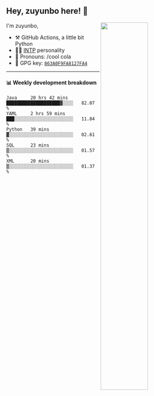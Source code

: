 

## Hey, zuyunbo here! :wave: 
[<img align="right" width="50%" src="https://github-readme-stats.vercel.app/api?username=zuyunbo&theme=dark&show_icons=true">](https://metrics.lecoq.io/ouuan?template=classic)

I'm zuyunbo,

-   :hammer_and_pick: GitHub Actions, a little bit Python
-   :man_scientist: [INTP](https://www.16personalities.com/profiles/3302586f07ca3) personality
-   :man: Pronouns: /cool cola
-   :key: GPG key: [`863A0F9FA8127FA4`](https://github.com/zuyunbo.gpg)

---

#### :bar_chart: Weekly development breakdown
<!--START_SECTION:waka-->
```text
Java     20 hrs 42 mins  ████████████████████▓░░░░   82.07 % 
YAML     2 hrs 59 mins   ███░░░░░░░░░░░░░░░░░░░░░░   11.84 % 
Python   39 mins         ▓░░░░░░░░░░░░░░░░░░░░░░░░   02.61 % 
SQL      23 mins         ▒░░░░░░░░░░░░░░░░░░░░░░░░   01.57 % 
XML      20 mins         ▒░░░░░░░░░░░░░░░░░░░░░░░░   01.37 % 
```
<!--END_SECTION:waka-->

